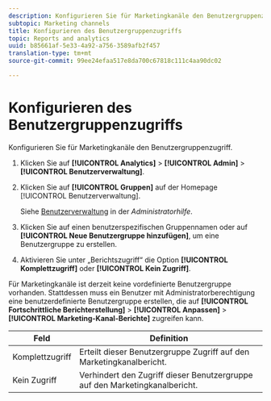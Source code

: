 ```yaml
---
description: Konfigurieren Sie für Marketingkanäle den Benutzergruppenzugriff.
subtopic: Marketing channels
title: Konfigurieren des Benutzergruppenzugriffs
topic: Reports and analytics
uuid: b85661af-5e33-4a92-a756-3589afb2f457
translation-type: tm+mt
source-git-commit: 99ee24efaa517e8da700c67818c111c4aa90dc02

---
```



# Konfigurieren des Benutzergruppenzugriffs

Konfigurieren Sie für Marketingkanäle den Benutzergruppenzugriff.

1. Klicken Sie auf **[!UICONTROL Analytics]** &gt; **[!UICONTROL Admin]** &gt; **[!UICONTROL Benutzerverwaltung]**.
1. Klicken Sie auf **[!UICONTROL Gruppen]** auf der Homepage [!UICONTROL Benutzerverwaltung].

   Siehe [Benutzerverwaltung](https://marketing.adobe.com/resources/help/en_US/reference/user_management.html) in der *Administratorhilfe*.

1. Klicken Sie auf einen benutzerspezifischen Gruppennamen oder auf **[!UICONTROL Neue Benutzergruppe hinzufügen]**, um eine Benutzergruppe zu erstellen.
1. Aktivieren Sie unter „Berichtszugriff“ die Option **[!UICONTROL Komplettzugriff]** oder **[!UICONTROL Kein Zugriff]**.

Für Marketingkanäle ist derzeit keine vordefinierte Benutzergruppe vorhanden. Stattdessen muss ein Benutzer mit Administratorberechtigung eine benutzerdefinierte Benutzergruppe erstellen, die auf **[!UICONTROL Fortschrittliche Berichterstellung]** &gt; **[!UICONTROL Anpassen]** &gt; **[!UICONTROL Marketing-Kanal-Berichte]** zugreifen kann.

| Feld | Definition |
|--- |--- |
| Komplettzugriff | Erteilt dieser Benutzergruppe Zugriff auf den Marketingkanalbericht. |
| Kein Zugriff | Verhindert den Zugriff dieser Benutzergruppe auf den Marketingkanalbericht. |

